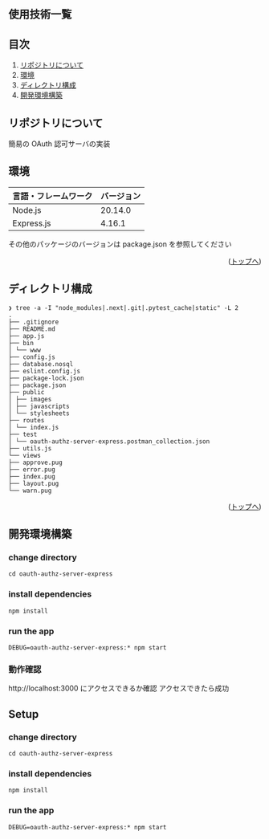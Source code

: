 <div id="top"></div>

## 使用技術一覧

## 目次

1. [リポジトリについて](#リポジトリについて)
2. [環境](#環境)
3. [ディレクトリ構成](#ディレクトリ構成)
4. [開発環境構築](#開発環境構築)

## リポジトリについて

簡易の OAuth 認可サーバの実装

## 環境

<!-- 言語、フレームワーク、ミドルウェア、インフラの一覧とバージョンを記載 -->

| 言語・フレームワーク | バージョン |
| -------------------- | ---------- |
| Node.js              | 20.14.0    |
| Express.js           | 4.16.1     |

その他のパッケージのバージョンは package.json を参照してください

<p align="right">(<a href="#top">トップへ</a>)</p>

## ディレクトリ構成

<!-- Treeコマンドを使ってディレクトリ構成を記載 -->

```
❯ tree -a -I "node_modules|.next|.git|.pytest_cache|static" -L 2
.
├── .gitignore
├── README.md
├── app.js
├── bin
│ └── www
├── config.js
├── database.nosql
├── eslint.config.js
├── package-lock.json
├── package.json
├── public
│ ├── images
│ ├── javascripts
│ └── stylesheets
├── routes
│ └── index.js
├── test
│ └── oauth-authz-server-express.postman_collection.json
├── utils.js
└── views
├── approve.pug
├── error.pug
├── index.pug
├── layout.pug
└── warn.pug
```

<p align="right">(<a href="#top">トップへ</a>)</p>

## 開発環境構築

### change directory

```
cd oauth-authz-server-express
```

### install dependencies

```
npm install
```

### run the app

```
DEBUG=oauth-authz-server-express:* npm start
```

### 動作確認

http://localhost:3000 にアクセスできるか確認
アクセスできたら成功

## Setup

### change directory

```
cd oauth-authz-server-express
```

### install dependencies

```
npm install
```

### run the app

```
DEBUG=oauth-authz-server-express:* npm start
```
